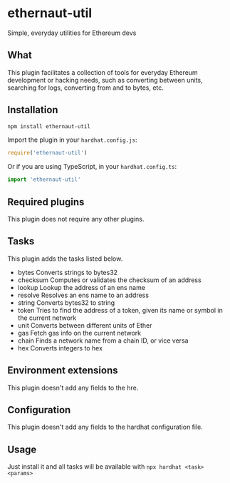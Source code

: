 # ethernaut-util

Simple, everyday utilities for Ethereum devs

## What

This plugin facilitates a collection of tools for everyday Ethereum development or hacking needs, such as converting between units, searching for logs, converting from and to bytes, etc.

## Installation

```bash
npm install ethernaut-util
```

Import the plugin in your `hardhat.config.js`:

```js
require('ethernaut-util')
```

Or if you are using TypeScript, in your `hardhat.config.ts`:

```ts
import 'ethernaut-util'
```

## Required plugins

This plugin does not require any other plugins.

## Tasks

This plugin adds the tasks listed below.

- bytes Converts strings to bytes32
- checksum Computes or validates the checksum of an address
- lookup Lookup the address of an ens name
- resolve Resolves an ens name to an address
- string Converts bytes32 to string
- token Tries to find the address of a token, given its name or symbol in the current network
- unit Converts between different units of Ether
- gas Fetch gas info on the current network
- chain Finds a network name from a chain ID, or vice versa
- hex Converts integers to hex

## Environment extensions

This plugin doesn't add any fields to the hre.

## Configuration

This plugin doesn't add any fields to the hardhat configuration file.

## Usage

Just install it and all tasks will be available with `npx hardhat <task> <params>`
